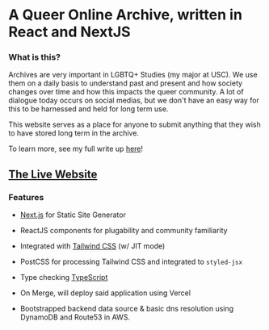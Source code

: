 # A Queer Online Archive, written in React and NextJS 


### What is this?  

Archives are very important in LGBTQ+ Studies (my major at USC). We use them on a daily basis to understand past and present and how society changes over time and how this impacts the queer community. 
A lot of dialogue today occurs on social medias, but we don't have an easy way for this to be harnessed and held for long term use. 

This website serves as a place for anyone to submit anything that they wish to have stored long term in the archive. 

To learn more, see my full write up [here](https://wool-pot-615.notion.site/The-Free-Online-Queer-Archive-a3149b47b469424886854ae1fe45ea46h)!

## <a href="https://thequeerarchive.online"> The Live Website </a>

### Features

- [Next.js](https://nextjs.org) for Static Site Generator

- ReactJS components for plugability and community familiarity

- Integrated with [Tailwind CSS](https://tailwindcss.com) (w/ JIT mode)

- PostCSS for processing Tailwind CSS and integrated to `styled-jsx`

- Type checking [TypeScript](https://www.typescriptlang.org)

- On Merge, will deploy said application using Vercel 

- Bootstrapped backend data source & basic dns resolution using DynamoDB and Route53 in AWS. 
